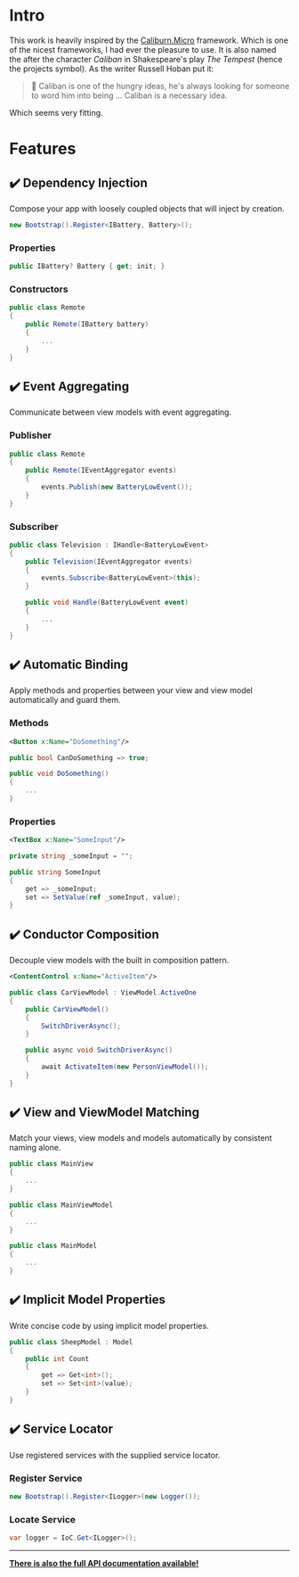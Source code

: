 # Intro
This work is heavily inspired by the [Caliburn.Micro](https://caliburnmicro.com) framework. Which is one of the nicest frameworks, I had ever the pleasure to use. It is also named the after the character *Caliban* in Shakespeare's play *The Tempest* (hence the projects symbol). As the writer Russell Hoban put it:

> 💬 Caliban is one of the hungry ideas, he's always looking for someone to word him into being ... Caliban is a necessary idea.

Which seems very fitting.

# Features

## ✔️ Dependency Injection
Compose your app with loosely coupled objects that will inject by creation.

```cs
new Bootstrap().Register<IBattery, Battery>();
```

### Properties
```cs
public IBattery? Battery { get; init; }
```

### Constructors
```cs
public class Remote
{
    public Remote(IBattery battery)
    {
        ...
    }
}
```

## ✔️ Event Aggregating
Communicate between view models with event aggregating.

### Publisher
```cs
public class Remote
{
    public Remote(IEventAggregator events)
    {
        events.Publish(new BatteryLowEvent());
    }
}
```

### Subscriber
```cs
public class Television : IHandle<BatteryLowEvent>
{
    public Television(IEventAggregator events)
    {
        events.Subscribe<BatteryLowEvent>(this);
    }

    public void Handle(BatteryLowEvent event)
    {
        ...
    }
}
```

## ✔️ Automatic Binding
Apply methods and properties between your view and view model automatically and guard them.

### Methods
```xml
<Button x:Name="DoSomething"/>
```

```cs
public bool CanDoSomething => true;

public void DoSomething()
{
    ...
}
```

### Properties
```xml
<TextBox x:Name="SomeInput"/>
```

```cs
private string _someInput = "";

public string SomeInput
{
    get => _someInput;
    set => SetValue(ref _someInput, value);
}
```

## ✔️ Conductor Composition
Decouple view models with the built in composition pattern.

```xml
<ContentControl x:Name="ActiveItem"/>
```

```cs
public class CarViewModel : ViewModel.ActiveOne
{
    public CarViewModel()
    {
        SwitchDriverAsync();
    }

    public async void SwitchDriverAsync()
    {
        await ActivateItem(new PersonViewModel());
    }
}
```

## ✔️ View and ViewModel Matching
Match your views, view models and models automatically by consistent naming alone.

```cs
public class MainView
{
    ...
}
```

```cs
public class MainViewModel
{
    ...
}
```

```cs
public class MainModel
{
    ...
}
```

## ✔️ Implicit Model Properties
Write concise code by using implicit model properties.

```cs
public class SheepModel : Model
{
    public int Count
    {
        get => Get<int>();
        set => Set<int>(value);
    }
}
```

## ✔️ Service Locator
Use registered services with the supplied service locator.

### Register Service
```cs
new Bootstrap().Register<ILogger>(new Logger());
```

### Locate Service
```cs
var logger = IoC.Get<ILogger>();
```

---
**[There is also the full API documentation available!](api/index.md)**